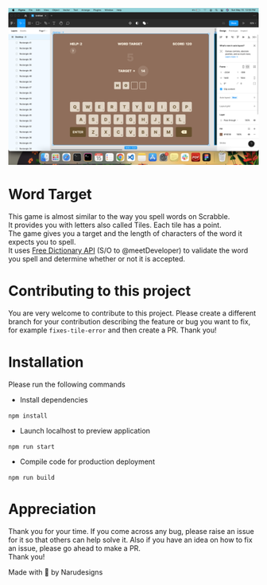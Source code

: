 ![](./src/assets/word-target.png)

# Word Target
This game is almost similar to the way you spell words on Scrabble. <br>
It provides you with letters also called Tiles. Each tile has a point. <br>
The game gives you a target and the length of characters of the word it expects you to spell. <br>
It uses [Free Dictionary API](https://dictionaryapi.dev/) (S/O to @meetDeveloper) to validate the word you spell and determine whether or not it is accepted. <br>

# Contributing to this project
You are very welcome to contribute to this project. Please create a different branch for your contribution describing the feature or bug you want to fix, for example `fixes-tile-error` and then create a PR.
Thank you!

# Installation
Please run the following commands <br>
* Install dependencies

`npm install`
* Launch localhost to preview application

`npm run start`
* Compile code for production deployment

`npm run build`

# Appreciation
Thank you for your time. If you come across any bug, please raise an issue for it so that others can help solve it. Also if you have an idea on how to fix an issue, please go ahead to make a PR. <br>
Thank you!

Made with 💜 by Narudesigns